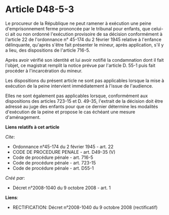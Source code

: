# Article D48-5-3

Le procureur de la République ne peut ramener à exécution une peine d'emprisonnement ferme prononcée par le tribunal pour
enfants, que celui-ci ait ou non ordonné l'exécution provisoire de sa décision conformément à l'article 22 de l'ordonnance n°
45-174 du 2 février 1945 relative à l'enfance délinquante, qu'après s'être fait présenter le mineur, après application, s'il
y a lieu, des dispositions de l'article 716-5. 

Après avoir vérifié son identité et lui avoir notifié la condamnation dont il fait l'objet, ce magistrat remplit la notice
prévue par l'article D. 55-1 puis fait procéder à l'incarcération du mineur. 

Les dispositions du présent article ne sont pas applicables lorsque la mise à exécution de la peine intervient immédiatement
à l'issue de l'audience. 

Elles ne sont également pas applicables lorsque, conformément aux dispositions des articles 723-15 et D. 49-35, l'extrait de
la décision doit être adressé au juge des enfants pour que ce dernier détermine les modalités d'exécution de la peine et
propose le cas échéant une mesure d'aménagement.

**Liens relatifs à cet article**

_Cite_:

  - Ordonnance n°45-174 du 2 février 1945 - art. 22
  - CODE DE PROCEDURE PENALE - art. D49-35 (V)
  - Code de procédure pénale - art. 716-5
  - Code de procédure pénale - art. 723-15
  - Code de procédure pénale - art. D55-1

_Créé par_:

  - Décret n°2008-1040 du 9 octobre 2008 - art. 1

**Liens**:

  - RECTIFICATION: Décret n°2008-1040 du 9 octobre 2008 (rectificatif)
